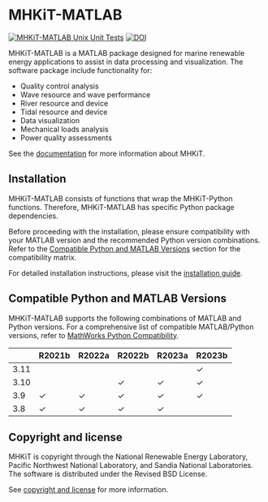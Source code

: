 MHKiT-MATLAB
===================================
[![MHKiT-MATLAB Unix Unit Tests](https://github.com/MHKiT-Software/MHKiT-MATLAB/actions/workflows/unix_unit_tests.yml/badge.svg)](https://github.com/MHKiT-Software/MHKiT-MATLAB/actions/workflows/unix_unit_tests.yml) [![DOI](https://zenodo.org/badge/DOI/10.5281/zenodo.3928405.svg)](https://doi.org/10.5281/zenodo.3928405)

MHKiT-MATLAB is a MATLAB package designed for marine renewable energy applications to assist in
data processing and visualization.  The software package include functionality for:

* Quality control analysis
* Wave resource and wave performance
* River resource and device
* Tidal resource and device
* Data visualization
* Mechanical loads analysis
* Power quality assessments

See the [documentation](https://mhkit-software.github.io/MHKiT/) for more information about MHKiT.

Installation
------------------------

MHKiT-MATLAB consists of functions that wrap the MHKiT-Python functions. Therefore, MHKiT-MATLAB has specific Python package dependencies.

Before proceeding with the installation, please ensure compatibility with your MATLAB version and the recommended Python version combinations. Refer to the [Compatible Python and MATLAB Versions](#compatible-python-and-matlab-versions) section for the compatibility matrix.

For detailed installation instructions, please visit the [installation guide](https://mhkit-software.github.io/MHKiT/installation.html).

Compatible Python and MATLAB Versions
------------------------

MHKiT-MATLAB supports the following combinations of MATLAB and Python versions. For a comprehensive list of compatible MATLAB/Python versions, refer to [MathWorks Python Compatibility](https://www.mathworks.com/support/requirements/python-compatibility.html).

|       | R2021b | R2022a | R2022b | R2023a | R2023b |
| ----- | ------ | ------ | ------ | ------ | ------ |
| 3.11  |        |        |        |        | ✓      |
| 3.10  |        |        | ✓      | ✓      | ✓      |
| 3.9   | ✓      | ✓      | ✓      | ✓      | ✓      |
| 3.8   | ✓      | ✓      | ✓      | ✓      |        |


Copyright and license
------------------------
MHKiT is copyright through the National Renewable Energy Laboratory,
Pacific Northwest National Laboratory, and Sandia National Laboratories.
The software is distributed under the Revised BSD License.

See [copyright and license](https://mhkit-software.github.io/MHKiT/license.html) for more information.
